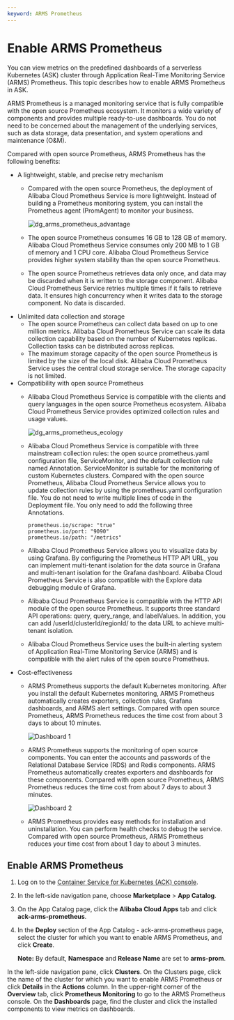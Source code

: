 ```yaml
---
keyword: ARMS Prometheus
---
```


# Enable ARMS Prometheus

You can view metrics on the predefined dashboards of a serverless Kubernetes \(ASK\) cluster through Application Real-Time Monitoring Service \(ARMS\) Prometheus. This topic describes how to enable ARMS Prometheus in ASK.

ARMS Prometheus is a managed monitoring service that is fully compatible with the open source Prometheus ecosystem. It monitors a wide variety of components and provides multiple ready-to-use dashboards. You do not need to be concerned about the management of the underlying services, such as data storage, data presentation, and system operations and maintenance \(O&M\).

Compared with open source Prometheus, ARMS Prometheus has the following benefits:

-   A lightweight, stable, and precise retry mechanism
    -   Compared with the open source Prometheus, the deployment of Alibaba Cloud Prometheus Service is more lightweight. Instead of building a Prometheus monitoring system, you can install the Prometheus agent \(PromAgent\) to monitor your business.

        ![dg_arms_prometheus_advantage](https://static-aliyun-doc.oss-accelerate.aliyuncs.com/assets/img/en-US/6735344851/p76745.png)

    -   The open source Prometheus consumes 16 GB to 128 GB of memory. Alibaba Cloud Prometheus Service consumes only 200 MB to 1 GB of memory and 1 CPU core. Alibaba Cloud Prometheus Service provides higher system stability than the open source Prometheus.
    -   The open source Prometheus retrieves data only once, and data may be discarded when it is written to the storage component. Alibaba Cloud Prometheus Service retries multiple times if it fails to retrieve data. It ensures high concurrency when it writes data to the storage component. No data is discarded.
-   Unlimited data collection and storage
    -   The open source Prometheus can collect data based on up to one million metrics. Alibaba Cloud Prometheus Service can scale its data collection capability based on the number of Kubernetes replicas. Collection tasks can be distributed across replicas.
    -   The maximum storage capacity of the open source Prometheus is limited by the size of the local disk. Alibaba Cloud Prometheus Service uses the central cloud storage service. The storage capacity is not limited.
-   Compatibility with open source Prometheus
    -   Alibaba Cloud Prometheus Service is compatible with the clients and query languages in the open source Prometheus ecosystem. Alibaba Cloud Prometheus Service provides optimized collection rules and usage values.

        ![dg_arms_prometheus_ecology](https://static-aliyun-doc.oss-accelerate.aliyuncs.com/assets/img/en-US/6735344851/p76971.png)

    -   Alibaba Cloud Prometheus Service is compatible with three mainstream collection rules: the open source prometheus.yaml configuration file, ServiceMonitor, and the default collection rule named Annotation. ServiceMonitor is suitable for the monitoring of custom Kubernetes clusters. Compared with the open source Prometheus, Alibaba Cloud Prometheus Service allows you to update collection rules by using the prometheus.yaml configuration file. You do not need to write multiple lines of code in the Deployment file. You only need to add the following three Annotations.

        ```
        prometheus.io/scrape: "true"
        prometheus.io/port: "9090"
        prometheus.io/path: "/metrics"
        ```

    -   Alibaba Cloud Prometheus Service allows you to visualize data by using Grafana. By configuring the Prometheus HTTP API URL, you can implement multi-tenant isolation for the data source in Grafana and multi-tenant isolation for the Grafana dashboard. Alibaba Cloud Prometheus Service is also compatible with the Explore data debugging module of Grafana.
    -   Alibaba Cloud Prometheus Service is compatible with the HTTP API module of the open source Prometheus. It supports three standard API operations: query, query\_range, and labelValues. In addition, you can add /userId/clusterId/regionId/ to the data URL to achieve multi-tenant isolation.
    -   Alibaba Cloud Prometheus Service uses the built-in alerting system of Application Real-Time Monitoring Service \(ARMS\) and is compatible with the alert rules of the open source Prometheus.
-   Cost-effectiveness
    -   ARMS Prometheus supports the default Kubernetes monitoring. After you install the default Kubernetes monitoring, ARMS Prometheus automatically creates exporters, collection rules, Grafana dashboards, and ARMS alert settings. Compared with open source Prometheus, ARMS Prometheus reduces the time cost from about 3 days to about 10 minutes.

        ![Dashboard 1](https://static-aliyun-doc.oss-accelerate.aliyuncs.com/assets/img/en-US/8885468061/p103080.png)

    -   ARMS Prometheus supports the monitoring of open source components. You can enter the accounts and passwords of the Relational Database Service \(RDS\) and Redis components. ARMS Prometheus automatically creates exporters and dashboards for these components. Compared with open source Prometheus, ARMS Prometheus reduces the time cost from about 7 days to about 3 minutes.

        ![Dashboard 2](https://static-aliyun-doc.oss-accelerate.aliyuncs.com/assets/img/en-US/8885468061/p103081.png)

    -   ARMS Prometheus provides easy methods for installation and uninstallation. You can perform health checks to debug the service. Compared with open source Prometheus, ARMS Prometheus reduces your time cost from about 1 day to about 3 minutes.

## Enable ARMS Prometheus

1.  Log on to the [Container Service for Kubernetes \(ACK\) console](https://cs.console.aliyun.com).

2.  In the left-side navigation pane, choose **Marketplace** \> **App Catalog**.

3.  On the App Catalog page, click the **Alibaba Cloud Apps** tab and click **ack-arms-prometheus**.

4.  In the **Deploy** section of the App Catalog - ack-arms-prometheus page, select the cluster for which you want to enable ARMS Prometheus, and click **Create**.

    **Note:** By default, **Namespace** and **Release Name** are set to **arms-prom**.


In the left-side navigation pane, click **Clusters**. On the Clusters page, click the name of the cluster for which you want to enable ARMS Prometheus or click **Details** in the **Actions** column. In the upper-right corner of the **Overview** tab, click **Prometheus Monitoring** to go to the ARMS Prometheus console. On the **Dashboards** page, find the cluster and click the installed components to view metrics on dashboards.


